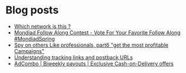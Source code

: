 # Blog posts
<!-- BLOG-POST-LIST:START -->
- [Which network is this ?](https://afflift.com/f/threads/which-network-is-this.10622/)
- [Mondiad Follow Along Contest - Vote For Your Favorite Follow Along #MondiadSpring](https://afflift.com/f/threads/mondiad-follow-along-contest-vote-for-your-favorite-follow-along-mondiadspring.10592/)
- [Spy on others Like professionals, part6 &quot;get the most profitable Campaigns&quot;](https://afflift.com/f/threads/spy-on-others-like-professionals-part6-get-the-most-profitable-campaigns.10625/)
- [Understanding tracking links and postback URLs](https://afflift.com/f/threads/understanding-tracking-links-and-postback-urls.3255/)
- [AdCombo | Biweekly payouts | Exclusive Cash-on-Delivery offers](https://afflift.com/f/threads/adcombo-biweekly-payouts-exclusive-cash-on-delivery-offers.3509/)
<!-- BLOG-POST-LIST:END -->
